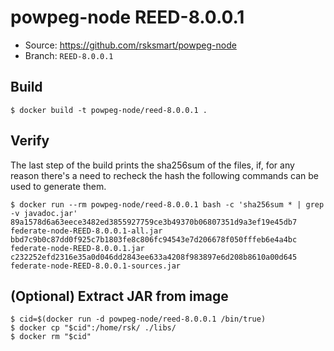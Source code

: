 # powpeg-node REED-8.0.0.1

* Source: https://github.com/rsksmart/powpeg-node
* Branch: `REED-8.0.0.1`

## Build

```
$ docker build -t powpeg-node/reed-8.0.0.1 .
```

## Verify

The last step of the build prints the sha256sum of the files, if, for any reason there's a need to recheck the hash the following commands can be used to generate them.

```
$ docker run --rm powpeg-node/reed-8.0.0.1 bash -c 'sha256sum * | grep -v javadoc.jar'
89a1578d6a63eece3482ed3855927759ce3b49370b06807351d9a3ef19e45db7  federate-node-REED-8.0.0.1-all.jar
bbd7c9b0c87dd0f925c7b1803fe8c806fc94543e7d206678f050fffeb6e4a4bc  federate-node-REED-8.0.0.1.jar
c232252efd2316e35a0d046dd2843ee633a4208f983897e6d208b8610a00d645  federate-node-REED-8.0.0.1-sources.jar
```

## (Optional) Extract JAR from image

```
$ cid=$(docker run -d powpeg-node/reed-8.0.0.1 /bin/true)
$ docker cp "$cid":/home/rsk/ ./libs/
$ docker rm "$cid"
```
